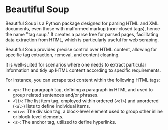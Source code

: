 # Beautiful Soup

Beautiful Soup is a Python package designed for parsing HTML and XML documents, even those with malformed markup (non-closed tags), hence the name "tag soup." It creates a parse tree for parsed pages, facilitating data extraction from HTML, which is particularly useful for web scraping.

Beautiful Soup provides precise control over HTML content, allowing for specific tag extraction, removal, and content cleaning.

It is well-suited for scenarios where one needs to extract particular information and tidy up HTML content according to specific requirements.

For instance, you can scrape text content within the following HTML tags:
- `<p>`: The paragraph tag, defining a paragraph in HTML and used to group related sentences and/or phrases.
- `<li>`: The list item tag, employed within ordered (`<ol>`) and unordered (`<ul>`) lists to define individual items.
- `<div>`: The division tag, a block-level element used to group other inline or block-level elements.
- `<a>`: The anchor tag, utilized to define hyperlinks.
